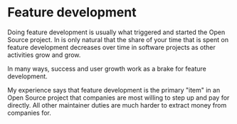 # Feature development

Doing feature development is usually what triggered and started the Open
Source project. In is only natural that the share of your time that is spent
on feature development decreases over time in software projects as other
activities grow and grow.

In many ways, success and user growth work as a brake for feature development.

My experience says that feature development is the primary "item" in an Open
Source project that companies are most willing to step up and pay for
directly. All other maintainer duties are much harder to extract money from
companies for.
